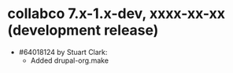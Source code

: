 collabco 7.x-1.x-dev, xxxx-xx-xx (development release)
======================================================

- #64018124 by Stuart Clark:
  - Added drupal-org.make
